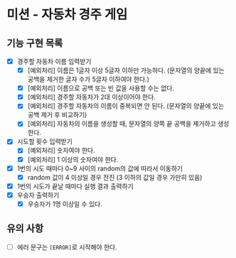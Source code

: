 # 미션 - 자동차 경주 게임

## 기능 구현 목록
- [x] 경주할 자동차 이름 입력받기
    - [x] [예외처리] 이름은 1글자 이상 5글자 이하만 가능하다. (문자열의 양끝에 있는 공백을 제거한 글자 수가 5글자 이하여야 한다.)
    - [x] [예외처리] 이름으로 공백 또는 빈 값을 사용할 수는 없다.
    - [x] [예외처리] 경주할 자동차가 2대 이상이어야 한다. 
    - [x] [예외처리] 경주할 자동차의 이름이 중복되면 안 된다. (문자열의 양끝에 있는 공백 제거 후 비교하기)
    - [x] [예외처리] 자동차의 이름을 생성할 때, 문자열의 양쪽 끝 공백을 제거하고 생성한다.
- [x] 시도할 횟수 입력받기
    - [x] [예외처리] 숫자여야 한다.
    - [x] [예외처리] 1 이상의 숫자여야 한다.
- [x] 1번의 시도 때마다 0~9 사이의 random의 값에 따라서 이동하기
    - [x] random 값이 4 이상일 경우 전진 (3 이하의 값일 경우 가만히 있음)
- [x] 1번의 시도가 끝날 때마다 실행 결과 출력하기
- [x] 우승자 출력하기
    - [x] 우승자가 1명 이상일 수 있다.

## 유의 사항
- [ ] 에러 문구는 ```[ERROR]```로 시작해야 한다.